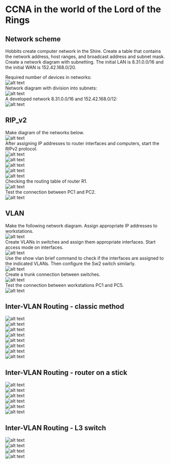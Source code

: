 # CCNA in the world of the Lord of the Rings
## Network scheme
Hobbits create computer network in the Shire. Create a table that contains the network address, host ranges, and broadcast address and subnet mask. Create a network diagram with subnetting. The initial LAN is 8.31.0.0/16  and the initial WAN is 152.42.168.0/20.  
  
Required number of devices in networks:  
![alt text](./assets/network1.png)  
Network diagram with division into subnets:  
![alt text](./assets/network2.png)  
A developed network 8.31.0.0/16 and 152.42.168.0/12:  
![alt text](./assets/network3.png)  
## RIP_v2
Make diagram of the networks below.  
![alt text](./assets/network4.png)  
After assigning IP addresses to router interfaces and computers, start the RIPv2 protocol.  
![alt text](./assets/router1.png)  
![alt text](./assets/router2.png)  
![alt text](./assets/router3.png)  
![alt text](./assets/router4.png)  
![alt text](./assets/router5.png)  
Checking the routing table of router R1.  
![alt text](./assets/iproute.png)  
Test the connection between PC1 and PC2.  
![alt text](./assets/test.png)  
## VLAN
Make the following network diagram. Assign appropriate IP addresses to workstations.  
![alt text](./assets/vlan1.png)  
Create VLANs in switches and assign them appropriate interfaces. Start access mode on interfaces.  
![alt text](./assets/vlan2.png)  
Use the show vlan brief command to check if the interfaces are assigned to the indicated VLANs. Then configure the Sw2 switch similarly.  
![alt text](./assets/vlan3.png)  
Create a trunk connection between switches.  
![alt text](./assets/vlan4.png)  
Test the connection between workstations PC1 and PC5.  
![alt text](./assets/vlan5.png)  
## Inter-VLAN Routing - classic method
![alt text](./assets/inter-vlan-routing-classic-0.png)  
![alt text](./assets/inter-vlan-routing-classic-1.png)  
![alt text](./assets/inter-vlan-routing-classic-2.png)  
![alt text](./assets/inter-vlan-routing-classic-3.png)  
![alt text](./assets/inter-vlan-routing-classic-4.png)  
![alt text](./assets/inter-vlan-routing-classic-5.png)  
![alt text](./assets/inter-vlan-routing-classic-6.png)  
![alt text](./assets/inter-vlan-routing-classic-7.png)  
## Inter-VLAN Routing - router on a stick
![alt text](./assets/inter-vlan-routing-stick-0.png)  
![alt text](./assets/inter-vlan-routing-stick-1.png)  
![alt text](./assets/inter-vlan-routing-stick-2.png)  
![alt text](./assets/inter-vlan-routing-stick-3.png)  
![alt text](./assets/inter-vlan-routing-stick-4.png)  
![alt text](./assets/inter-vlan-routing-stick-5.png)  
## Inter-VLAN Routing - L3 switch
![alt text](./assets//inter-vlan-routing-L3-0.png)  
![alt text](./assets//inter-vlan-routing-L3-1.png)  
![alt text](./assets//inter-vlan-routing-L3-2.png)  
![alt text](./assets//inter-vlan-routing-L3-3.png)  

